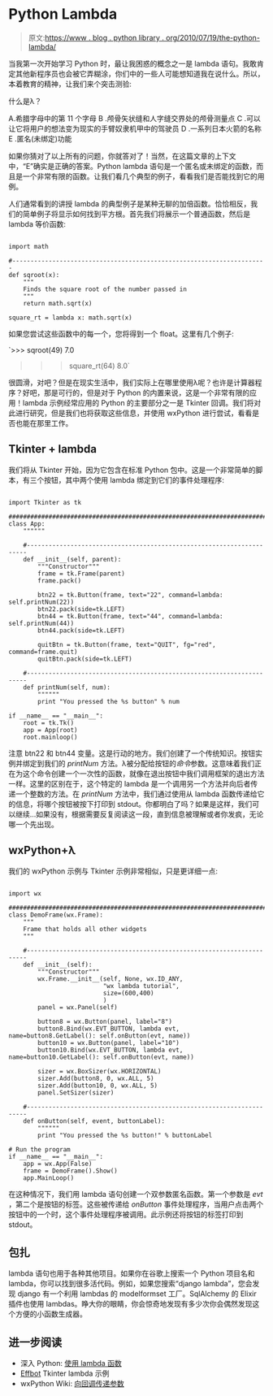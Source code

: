 # Python Lambda

> 原文:[https://www . blog . python library . org/2010/07/19/the-python-lambda/](https://www.blog.pythonlibrary.org/2010/07/19/the-python-lambda/)

当我第一次开始学习 Python 时，最让我困惑的概念之一是 lambda 语句。我敢肯定其他新程序员也会被它弄糊涂，你们中的一些人可能想知道我在说什么。所以，本着教育的精神，让我们来个突击测验:

什么是λ？

A.希腊字母中的第 11 个字母
B .颅骨矢状缝和人字缝交界处的颅骨测量点
C .可以让它将用户的想法变为现实的手臂奴隶机甲中的驾驶员
D .一系列日本火箭的名称
E .匿名(未绑定)功能

如果你猜对了以上所有的问题，你就答对了！当然，在这篇文章的上下文中，“E”确实是正确的答案。Python lambda 语句是一个匿名或未绑定的函数，而且是一个非常有限的函数。让我们看几个典型的例子，看看我们是否能找到它的用例。

人们通常看到的讲授 lambda 的典型例子是某种无聊的加倍函数。恰恰相反，我们的简单例子将显示如何找到平方根。首先我们将展示一个普通函数，然后是 lambda 等价函数:

```

import math

#----------------------------------------------------------------------
def sqroot(x):
    """
    Finds the square root of the number passed in
    """
    return math.sqrt(x)

square_rt = lambda x: math.sqrt(x)

```

如果您尝试这些函数中的每一个，您将得到一个 float。这里有几个例子:

 `>>> sqroot(49)
7.0
>>> square_rt(64)
8.0` 

很圆滑，对吧？但是在现实生活中，我们实际上在哪里使用λ呢？也许是计算器程序？好吧，那是可行的，但是对于 Python 的内置来说，这是一个非常有限的应用！lambda 示例经常应用的 Python 的主要部分之一是 Tkinter 回调。我们将对此进行研究，但是我们也将获取这些信息，并使用 wxPython 进行尝试，看看是否也能在那里工作。

## Tkinter + lambda

我们将从 Tkinter 开始，因为它包含在标准 Python 包中。这是一个非常简单的脚本，有三个按钮，其中两个使用 lambda 绑定到它们的事件处理程序:

```

import Tkinter as tk

########################################################################
class App:
    """"""

    #----------------------------------------------------------------------
    def __init__(self, parent):
        """Constructor"""
        frame = tk.Frame(parent)
        frame.pack()

        btn22 = tk.Button(frame, text="22", command=lambda: self.printNum(22))
        btn22.pack(side=tk.LEFT)
        btn44 = tk.Button(frame, text="44", command=lambda: self.printNum(44))
        btn44.pack(side=tk.LEFT)

        quitBtn = tk.Button(frame, text="QUIT", fg="red", command=frame.quit)
        quitBtn.pack(side=tk.LEFT)

    #----------------------------------------------------------------------
    def printNum(self, num):
        """"""
        print "You pressed the %s button" % num

if __name__ == "__main__":
    root = tk.Tk()
    app = App(root)
    root.mainloop()

```

注意 btn22 和 btn44 变量。这是行动的地方。我们创建了一个传统知识。按钮实例并绑定到我们的 *printNum* 方法。λ被分配给按钮的*命令*参数。这意味着我们正在为这个命令创建一个一次性的函数，就像在退出按钮中我们调用框架的退出方法一样。这里的区别在于，这个特定的 lambda 是一个调用另一个方法并向后者传递一个整数的方法。在 *printNum* 方法中，我们通过使用从 lambda 函数传递给它的信息，将哪个按钮被按下打印到 stdout。你都明白了吗？如果是这样，我们可以继续...如果没有，根据需要反复阅读这一段，直到信息被理解或者你发疯，无论哪一个先出现。

## wxPython+λ

我们的 wxPython 示例与 Tkinter 示例非常相似，只是更详细一点:

```

import wx

########################################################################
class DemoFrame(wx.Frame):
    """
    Frame that holds all other widgets
    """

    #----------------------------------------------------------------------
    def __init__(self):
        """Constructor"""        
        wx.Frame.__init__(self, None, wx.ID_ANY, 
                          "wx lambda tutorial",
                          size=(600,400)
                          )
        panel = wx.Panel(self)

        button8 = wx.Button(panel, label="8")
        button8.Bind(wx.EVT_BUTTON, lambda evt, name=button8.GetLabel(): self.onButton(evt, name))
        button10 = wx.Button(panel, label="10")
        button10.Bind(wx.EVT_BUTTON, lambda evt, name=button10.GetLabel(): self.onButton(evt, name))

        sizer = wx.BoxSizer(wx.HORIZONTAL)
        sizer.Add(button8, 0, wx.ALL, 5)
        sizer.Add(button10, 0, wx.ALL, 5)
        panel.SetSizer(sizer)

    #----------------------------------------------------------------------
    def onButton(self, event, buttonLabel):
        """"""
        print "You pressed the %s button!" % buttonLabel

# Run the program
if __name__ == "__main__":
    app = wx.App(False)
    frame = DemoFrame().Show()
    app.MainLoop()

```

在这种情况下，我们用 lambda 语句创建一个双参数匿名函数。第一个参数是 *evt* ，第二个是按钮的标签。这些被传递给 *onButton* 事件处理程序，当用户点击两个按钮中的一个时，这个事件处理程序被调用。此示例还将按钮的标签打印到 stdout。

## 包扎

lambda 语句也用于各种其他项目。如果你在谷歌上搜索一个 Python 项目名和 lambda，你可以找到很多活代码。例如，如果您搜索“django lambda”，您会发现 django 有一个利用 lambdas 的 modelformset 工厂。SqlAlchemy 的 Elixir 插件也使用 lambdas。睁大你的眼睛，你会惊奇地发现有多少次你会偶然发现这个方便的小函数生成器。

## 进一步阅读

*   深入 Python: [使用 lambda 函数](http://diveintopython.org/power_of_introspection/lambda_functions.html)
*   [Effbot](http://effbot.org/zone/tkinter-callbacks.htm) Tkinter lambda 示例
*   wxPython Wiki: [向回调传递参数](http://wiki.wxpython.org/Passing%20Arguments%20to%20Callbacks)